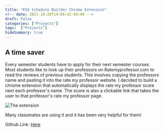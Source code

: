 ```yaml
---
title: "KSU Schedule Builder Chrome Extension"
<!-- date: 2021-10-20T19:06:42-04:00 -->
draft: False
categories: ["Projects"]
tags:  ["Projects"]
hideSummary: true
---
```


## A time saver
Every semester students have to apply for their next semester courses.
Most students like to look up their professors on Ratemyprofessor.com to read the reviews of previous students. This involves copying the professors name and pasting it into the rate my professor website. I decided to build a chrome extension that automatically displays the rate my professor score next each professor's name. The score is also a clickable link that takes the user to that professor's rate my professor page.

![The extension](/RMPcapture.PNG)

Many classmates are using it and it has been very helpful for them!

Github Link: [Here](https://github.com/rfedoruk/KSU-Schedule-Chrome-Extension "Chrome Extension")
